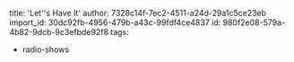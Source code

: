title: 'Let''s Have It'
author: 7328c14f-7ec2-4511-a24d-29a1c5ce23eb
import_id: 30dc92fb-4956-479b-a43c-99fdf4ce4837
id: 980f2e08-579a-4b82-9dcb-9c3efbde92f8
tags:
  - radio-shows
